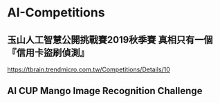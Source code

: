 # AI-Competitions
 
## 玉山人工智慧公開挑戰賽2019秋季賽 真相只有一個『信用卡盜刷偵測』
https://tbrain.trendmicro.com.tw/Competitions/Details/10

## AI CUP Mango Image Recognition Challenge
